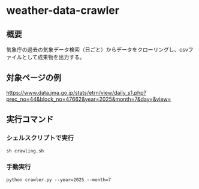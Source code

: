 # weather-data-crawler

## 概要
気象庁の過去の気象データ検索（日ごと）からデータをクローリングし、csvファイルとして成果物を出力する。

## 対象ページの例
https://www.data.jma.go.jp/stats/etrn/view/daily_s1.php?prec_no=44&block_no=47662&year=2025&month=7&day=&view=

## 実行コマンド
### シェルスクリプトで実行
```
sh crawling.sh
```

### 手動実行
```
python crawler.py --year=2025 --month=7
```
